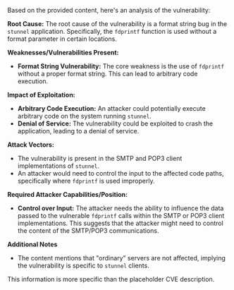 Based on the provided content, here's an analysis of the vulnerability:

**Root Cause:**
The root cause of the vulnerability is a format string bug in the `stunnel` application. Specifically, the `fdprintf` function is used without a format parameter in certain locations.

**Weaknesses/Vulnerabilities Present:**
- **Format String Vulnerability:** The core weakness is the use of `fdprintf` without a proper format string. This can lead to arbitrary code execution.

**Impact of Exploitation:**
- **Arbitrary Code Execution:** An attacker could potentially execute arbitrary code on the system running `stunnel`.
- **Denial of Service:** The vulnerability could be exploited to crash the application, leading to a denial of service.

**Attack Vectors:**
- The vulnerability is present in the SMTP and POP3 client implementations of `stunnel`.
- An attacker would need to control the input to the affected code paths, specifically where `fdprintf` is used improperly.

**Required Attacker Capabilities/Position:**
- **Control over Input:** The attacker needs the ability to influence the data passed to the vulnerable `fdprintf` calls within the SMTP or POP3 client implementations. This suggests that the attacker might need to control the content of the SMTP/POP3 communications.

**Additional Notes**
- The content mentions that "ordinary" servers are not affected, implying the vulnerability is specific to `stunnel` clients.

This information is more specific than the placeholder CVE description.